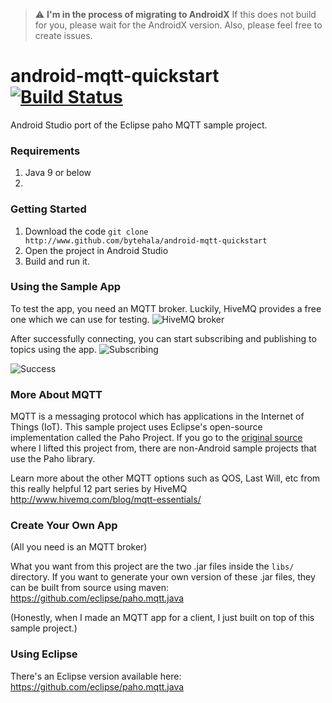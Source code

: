 > :warning: **I'm in the process of migrating to AndroidX** If this does not build for you, please wait for the AndroidX version.
Also, please feel free to create issues.

# android-mqtt-quickstart [![Build Status](https://travis-ci.org/bytehala/android-mqtt-quickstart.svg?branch=master)](https://travis-ci.org/bytehala/android-mqtt-quickstart)
Android Studio port of the Eclipse paho MQTT sample project.

### Requirements
1. Java 9 or below
2. 

### Getting Started
1. Download the code `git clone http://www.github.com/bytehala/android-mqtt-quickstart`
2. Open the project in Android Studio
3. Build and run it.

### Using the Sample App
To test the app, you need an MQTT broker. Luckily, HiveMQ provides a free one which we can use for testing.
![HiveMQ broker](http://i.imgur.com/zStIVr4.png "MQTT Settings")

After successfully connecting, you can start subscribing and publishing to topics using the app.
![Subscribing](http://i.imgur.com/dPSryih.png "Subscribing")

![Success](http://i.imgur.com/gao1R0x.png "Success")

### More About MQTT
MQTT is a messaging protocol which has applications in the Internet of Things (IoT).
This sample project uses Eclipse's open-source implementation called the Paho Project.
If you go to the [original source](https://github.com/eclipse/paho.mqtt.java) where I lifted this project from, there are non-Android sample projects that use the Paho library.

Learn more about the other MQTT options such as QOS, Last Will, etc from this really helpful 12 part series by HiveMQ
http://www.hivemq.com/blog/mqtt-essentials/

### Create Your Own App
(All you need is an MQTT broker)

What you want from this project are the two .jar files inside the `libs/` directory.
If you want to generate your own version of these .jar files, they can be built from source using maven:
https://github.com/eclipse/paho.mqtt.java

(Honestly, when I made an MQTT app for a client, I just built on top of this sample project.)

### Using Eclipse
There's an Eclipse version available here: https://github.com/eclipse/paho.mqtt.java
